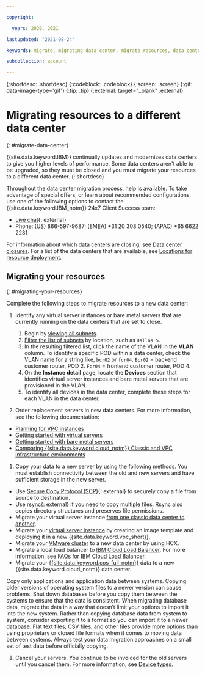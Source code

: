 ```yaml
---

copyright:

  years: 2020, 2021

lastupdated: "2021-08-24"

keywords: migrate, migrating data center, migrate resources, data center

subcollection: account

---
```


{:shortdesc: .shortdesc}
{:codeblock: .codeblock}
{:screen: .screen}
{:gif: data-image-type='gif'}
{:tip: .tip}
{:external: target="_blank" .external}

# Migrating resources to a different data center
{: #migrate-data-center}

{{site.data.keyword.IBM}} continually updates and modernizes data centers to give you higher levels of performance. Some data centers aren't able to be upgraded, so they must be closed and you must migrate your resources to a different data center.
{: shortdesc}

Throughout the data center migration process, help is available. To take advantage of special offers, or learn about recommended configurations, use one of the following options to contact the {{site.data.keyword.IBM_notm}} 24x7 Client Success team:

* [Live chat](https://www.ibm.com/cloud/data-centers?contactmodule&focusArea=WCP%20-%20Pooled%20CSM){: external}
* Phone: (US) 866-597-9687; (EMEA) +31 20 308 0540; (APAC) +65 6622 2231

For information about which data centers are closing, see [Data center closures](/docs/account?topic=account-dc-closure). For a list of the data centers that are available, see [Locations for resource deployment](/docs/overview?topic=overview-locations).

## Migrating your resources
{: #migrating-your-resources}

Complete the following steps to migrate resources to a new data center:

1. Identify any virtual server instances or bare metal servers that are currently running on the data centers that are set to close.
   1. Begin by [viewing all subnets](/docs/subnets?topic=subnets-view-all-subnets).
   1. [Filter the list of subnets](/docs/subnets?topic=subnets-view-all-subnets#filter-details) by location, such as `Dallas 5`.
   1. In the resulting filtered list, click the name of the VLAN in the **VLAN** column. To identify a specific POD within a data center, check the VLAN name for a string like, `bcr02` or `fcr04`. `Bcr02` = backend customer router, POD 2. `Fcr04` = frontend customer router, POD 4.
   1. On the **Instance detail** page, locate the **Devices** section that identifies virtual server instances and bare metal servers that are provisioned in the VLAN.
   1. To identify all devices in the data center, complete these steps for each VLAN in the data center.

1. Order replacement servers in new data centers. For more information, see the following documentation:

* [Planning for VPC instances](/docs/vpc?topic=vpc-vsi_best_practices)
* [Getting started with virtual servers](/docs/virtual-servers?topic=virtual-servers-getting-started-tutorial)
* [Getting started with bare metal servers](/docs/bare-metal?topic=bare-metal-getting-started)
* [Comparing {{site.data.keyword.cloud_notm}} Classic and VPC infrastructure environments](/docs/cloud-infrastructure?topic=cloud-infrastructure-compare-infrastructure)

1. Copy your data to a new server by using the following methods. You must establish connectivity between the old and new servers and have sufficient storage in the new server.

* Use [Secure Copy Protocol (SCP)](https://www.ibm.com/docs/en/flashsystem-v7000u/1.6.2?topic=system-using-scp){: external} to securely copy a file from source to destination.
* Use [rsync](https://download.samba.org/pub/rsync/rsync.html){: external} if you need to copy multiple files. Rsync also copies directory structures and preserves file permissions.
* Migrate your virtual server instance [from one classic data center to another](/docs/virtual-servers?account=virtual-servers-migrating-vsi-new-datacenter).
* Migrate your [virtual server instance](/docs/vpc?topic=vpc-migrate-vsi-to-vpc) by creating an image template and deploying it in a new {{site.data.keyword.vpc_short}}.
* Migrate your [VMware cluster](/docs/vmwaresolutions?topic=vmwaresolutions-hcxclient-migrations) to a new data center by using HCX.
* Migrate a local load balancer to [IBM Cloud Load Balancer](/docs/loadbalancer-service?topic=loadbalancer-service-getting-started). For more information, see [FAQs for IBM Cloud Load Balancer](/docs/loadbalancer-service?topic=loadbalancer-service-faqs-for-ibm-cloud-load-balancer).
* Migrate your [{{site.data.keyword.cos_full_notm}}](/docs/cloud-object-storage?topic=cloud-object-storage-migrate-data-center#migrating-your-resources) data to a new {{site.data.keyword.cloud_notm}} data center.

Copy only applications and application data between systems. Copying older versions of operating system files to a newer version can cause problems. Shut down databases before you copy them between the systems to ensure that the data is consistent. When migrating database data, migrate the data in a way that doesn’t limit your options to import it into the new system. Rather than copying database data from system to system, consider exporting it to a format so you can import it to a newer database. Flat text files, CSV files, and other files provide more options than using proprietary or closed file formats when it comes to moving data between systems. Always test your data migration approaches on a small set of test data before officially copying.

1. Cancel your servers. You continue to be invoiced for the old servers until you cancel them. For more information, see [Device types](/docs/virtual-servers?topic=virtual-servers-managing-virtual-servers#device-types-and-actions).
